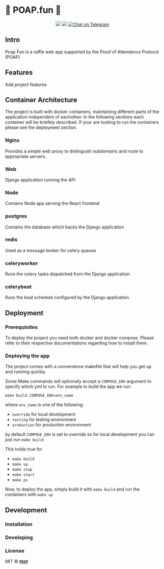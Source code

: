 # 🎉 POAP.fun 🎉

<div align="center">
  <img src="https://img.shields.io/github/issues/poap/poap-fun?style=for-the-badge">
  <img src="https://img.shields.io/github/issues-pr/poap/poap-fun?style=for-the-badge">
  <a href="https://t.me/poapxyz">
    <img src="https://img.shields.io/badge/Telegram-POAP-blue?style=for-the-badge&logo=telegram&message=Telegram&color=blue" alt="Chat on Telegram">
  </a>
</div>

## Intro
Poap Fun is a raffle web app supported by the Proof of Attendance Protocol (POAP)

## Features
Add project features

## Container Architecture
The project is built with docker containers, maintaining different parts of the application independent of eachother. In the following sections each container will be briefely described. If your are looking to run the containers please see the deployment section.
### Nginx
Provides a simple web proxy to distinguish subdomains and route to appropriate servers.
### Web
Django application running the API
### Node
Contains Node app serving the React frontend
### postgres
Contains the database which backs the Django application
### redis
Used as a message broker for celery queues
### celeryworker
Runs the celery tasks dispatched from the Django application
### celerybeat
Runs the beat schedule configured by the Django application

## Deployment
### Prerequisites
To deploy the project you need both docker and docker compose. Please refer to their respective documentations regarding how to install them.
### Deploying the app
The project comes with a convenience makefile that will help you get up and running quickly.

Some Make commands will optionally accept a `COMPOSE_ENV` argument to specify which yml to run. For example to build the app we run:

`make build COMPOSE_ENV=env_name`

where `env_name` is one of the following: 
- `override` for local development
- `testing` for testing environment
- `production` for production environment

by default `COMPOSE_ENV` is set to override so for local development you can just run `make build`

This holds true for
- `make build`
- `make up`
- `make stop`
- `make start`
- `make ps`

Now, to deploy the app, simply build it with `make build` and run the containers with `make up`


## Development
### Installation
### Developing

### License

MIT © **[`POAP`](https://poap.xyz)**
